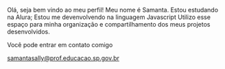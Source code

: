Olá, seja bem vindo ao meu perfil!
Meu nome é Samanta.
Estou estudando na Alura;
Estou me devenvolvendo na linguagem Javascript
Utilizo esse espaço para minha organização e compartilhamento dos meus projetos desenvolvidos. 

Você pode entrar em contato comigo

samantasally@prof.educacao.sp.gov.br
